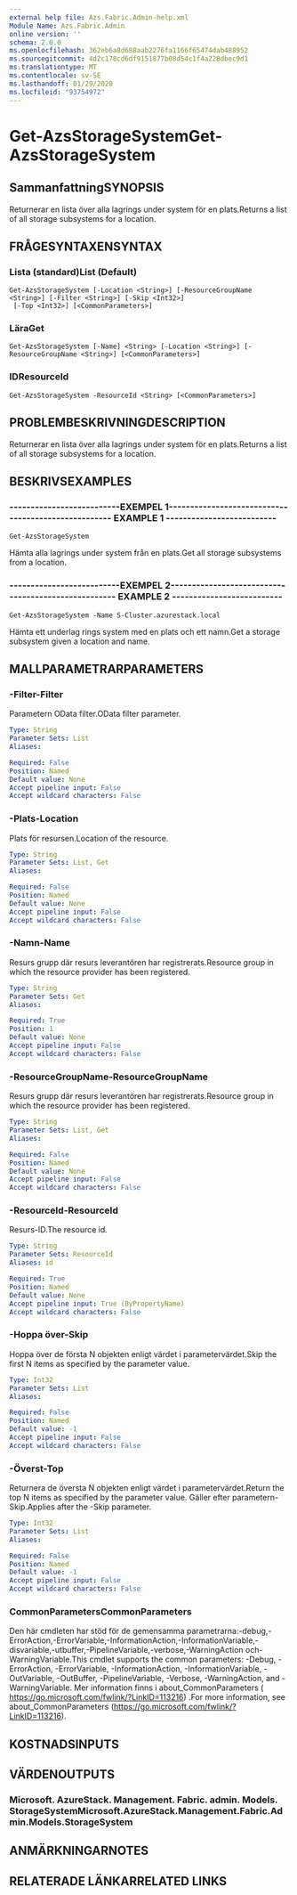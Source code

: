 ```yaml
---
external help file: Azs.Fabric.Admin-help.xml
Module Name: Azs.Fabric.Admin
online version: ''
schema: 2.0.0
ms.openlocfilehash: 362eb6a8d688aab2276fa1166f65474dab488952
ms.sourcegitcommit: 4d2c178cd6df9151877b08d54c1f4a228dbec9d1
ms.translationtype: MT
ms.contentlocale: sv-SE
ms.lasthandoff: 01/29/2020
ms.locfileid: "93754972"
---
```

# <span data-ttu-id="ed8ed-101">Get-AzsStorageSystem</span><span class="sxs-lookup"><span data-stu-id="ed8ed-101">Get-AzsStorageSystem</span></span>

## <span data-ttu-id="ed8ed-102">Sammanfattning</span><span class="sxs-lookup"><span data-stu-id="ed8ed-102">SYNOPSIS</span></span>
<span data-ttu-id="ed8ed-103">Returnerar en lista över alla lagrings under system för en plats.</span><span class="sxs-lookup"><span data-stu-id="ed8ed-103">Returns a list of all storage subsystems for a location.</span></span>

## <span data-ttu-id="ed8ed-104">FRÅGESYNTAXEN</span><span class="sxs-lookup"><span data-stu-id="ed8ed-104">SYNTAX</span></span>

### <span data-ttu-id="ed8ed-105">Lista (standard)</span><span class="sxs-lookup"><span data-stu-id="ed8ed-105">List (Default)</span></span>
```
Get-AzsStorageSystem [-Location <String>] [-ResourceGroupName <String>] [-Filter <String>] [-Skip <Int32>]
 [-Top <Int32>] [<CommonParameters>]
```

### <span data-ttu-id="ed8ed-106">Lära</span><span class="sxs-lookup"><span data-stu-id="ed8ed-106">Get</span></span>
```
Get-AzsStorageSystem [-Name] <String> [-Location <String>] [-ResourceGroupName <String>] [<CommonParameters>]
```

### <span data-ttu-id="ed8ed-107">ID</span><span class="sxs-lookup"><span data-stu-id="ed8ed-107">ResourceId</span></span>
```
Get-AzsStorageSystem -ResourceId <String> [<CommonParameters>]
```

## <span data-ttu-id="ed8ed-108">PROBLEMBESKRIVNING</span><span class="sxs-lookup"><span data-stu-id="ed8ed-108">DESCRIPTION</span></span>
<span data-ttu-id="ed8ed-109">Returnerar en lista över alla lagrings under system för en plats.</span><span class="sxs-lookup"><span data-stu-id="ed8ed-109">Returns a list of all storage subsystems for a location.</span></span>

## <span data-ttu-id="ed8ed-110">BESKRIVS</span><span class="sxs-lookup"><span data-stu-id="ed8ed-110">EXAMPLES</span></span>

### <span data-ttu-id="ed8ed-111">--------------------------EXEMPEL 1--------------------------</span><span class="sxs-lookup"><span data-stu-id="ed8ed-111">-------------------------- EXAMPLE 1 --------------------------</span></span>
```
Get-AzsStorageSystem
```

<span data-ttu-id="ed8ed-112">Hämta alla lagrings under system från en plats.</span><span class="sxs-lookup"><span data-stu-id="ed8ed-112">Get all storage subsystems from a location.</span></span>

### <span data-ttu-id="ed8ed-113">--------------------------EXEMPEL 2--------------------------</span><span class="sxs-lookup"><span data-stu-id="ed8ed-113">-------------------------- EXAMPLE 2 --------------------------</span></span>
```
Get-AzsStorageSystem -Name S-Cluster.azurestack.local
```

<span data-ttu-id="ed8ed-114">Hämta ett underlag rings system med en plats och ett namn.</span><span class="sxs-lookup"><span data-stu-id="ed8ed-114">Get a storage subsystem given a location and name.</span></span>

## <span data-ttu-id="ed8ed-115">MALLPARAMETRAR</span><span class="sxs-lookup"><span data-stu-id="ed8ed-115">PARAMETERS</span></span>

### <span data-ttu-id="ed8ed-116">-Filter</span><span class="sxs-lookup"><span data-stu-id="ed8ed-116">-Filter</span></span>
<span data-ttu-id="ed8ed-117">Parametern OData filter.</span><span class="sxs-lookup"><span data-stu-id="ed8ed-117">OData filter parameter.</span></span>

```yaml
Type: String
Parameter Sets: List
Aliases: 

Required: False
Position: Named
Default value: None
Accept pipeline input: False
Accept wildcard characters: False
```

### <span data-ttu-id="ed8ed-118">-Plats</span><span class="sxs-lookup"><span data-stu-id="ed8ed-118">-Location</span></span>
<span data-ttu-id="ed8ed-119">Plats för resursen.</span><span class="sxs-lookup"><span data-stu-id="ed8ed-119">Location of the resource.</span></span>

```yaml
Type: String
Parameter Sets: List, Get
Aliases: 

Required: False
Position: Named
Default value: None
Accept pipeline input: False
Accept wildcard characters: False
```

### <span data-ttu-id="ed8ed-120">-Namn</span><span class="sxs-lookup"><span data-stu-id="ed8ed-120">-Name</span></span>
<span data-ttu-id="ed8ed-121">Resurs grupp där resurs leverantören har registrerats.</span><span class="sxs-lookup"><span data-stu-id="ed8ed-121">Resource group in which the resource provider has been registered.</span></span>

```yaml
Type: String
Parameter Sets: Get
Aliases: 

Required: True
Position: 1
Default value: None
Accept pipeline input: False
Accept wildcard characters: False
```

### <span data-ttu-id="ed8ed-122">-ResourceGroupName</span><span class="sxs-lookup"><span data-stu-id="ed8ed-122">-ResourceGroupName</span></span>
<span data-ttu-id="ed8ed-123">Resurs grupp där resurs leverantören har registrerats.</span><span class="sxs-lookup"><span data-stu-id="ed8ed-123">Resource group in which the resource provider has been registered.</span></span>

```yaml
Type: String
Parameter Sets: List, Get
Aliases: 

Required: False
Position: Named
Default value: None
Accept pipeline input: False
Accept wildcard characters: False
```

### <span data-ttu-id="ed8ed-124">-ResourceId</span><span class="sxs-lookup"><span data-stu-id="ed8ed-124">-ResourceId</span></span>
<span data-ttu-id="ed8ed-125">Resurs-ID.</span><span class="sxs-lookup"><span data-stu-id="ed8ed-125">The resource id.</span></span>

```yaml
Type: String
Parameter Sets: ResourceId
Aliases: id

Required: True
Position: Named
Default value: None
Accept pipeline input: True (ByPropertyName)
Accept wildcard characters: False
```

### <span data-ttu-id="ed8ed-126">-Hoppa över</span><span class="sxs-lookup"><span data-stu-id="ed8ed-126">-Skip</span></span>
<span data-ttu-id="ed8ed-127">Hoppa över de första N objekten enligt värdet i parametervärdet.</span><span class="sxs-lookup"><span data-stu-id="ed8ed-127">Skip the first N items as specified by the parameter value.</span></span>

```yaml
Type: Int32
Parameter Sets: List
Aliases: 

Required: False
Position: Named
Default value: -1
Accept pipeline input: False
Accept wildcard characters: False
```

### <span data-ttu-id="ed8ed-128">-Överst</span><span class="sxs-lookup"><span data-stu-id="ed8ed-128">-Top</span></span>
<span data-ttu-id="ed8ed-129">Returnera de översta N objekten enligt värdet i parametervärdet.</span><span class="sxs-lookup"><span data-stu-id="ed8ed-129">Return the top N items as specified by the parameter value.</span></span>
<span data-ttu-id="ed8ed-130">Gäller efter parametern-Skip.</span><span class="sxs-lookup"><span data-stu-id="ed8ed-130">Applies after the -Skip parameter.</span></span>

```yaml
Type: Int32
Parameter Sets: List
Aliases: 

Required: False
Position: Named
Default value: -1
Accept pipeline input: False
Accept wildcard characters: False
```

### <span data-ttu-id="ed8ed-131">CommonParameters</span><span class="sxs-lookup"><span data-stu-id="ed8ed-131">CommonParameters</span></span>
<span data-ttu-id="ed8ed-132">Den här cmdleten har stöd för de gemensamma parametrarna:-debug,-ErrorAction,-ErrorVariable,-InformationAction,-InformationVariable,-disvariable,-utbuffer,-PipelineVariable,-verbose,-WarningAction och-WarningVariable.</span><span class="sxs-lookup"><span data-stu-id="ed8ed-132">This cmdlet supports the common parameters: -Debug, -ErrorAction, -ErrorVariable, -InformationAction, -InformationVariable, -OutVariable, -OutBuffer, -PipelineVariable, -Verbose, -WarningAction, and -WarningVariable.</span></span> <span data-ttu-id="ed8ed-133">Mer information finns i about_CommonParameters ( https://go.microsoft.com/fwlink/?LinkID=113216) .</span><span class="sxs-lookup"><span data-stu-id="ed8ed-133">For more information, see about_CommonParameters (https://go.microsoft.com/fwlink/?LinkID=113216).</span></span>

## <span data-ttu-id="ed8ed-134">KOSTNADS</span><span class="sxs-lookup"><span data-stu-id="ed8ed-134">INPUTS</span></span>

## <span data-ttu-id="ed8ed-135">VÄRDEN</span><span class="sxs-lookup"><span data-stu-id="ed8ed-135">OUTPUTS</span></span>

### <span data-ttu-id="ed8ed-136">Microsoft. AzureStack. Management. Fabric. admin. Models. StorageSystem</span><span class="sxs-lookup"><span data-stu-id="ed8ed-136">Microsoft.AzureStack.Management.Fabric.Admin.Models.StorageSystem</span></span>

## <span data-ttu-id="ed8ed-137">ANMÄRKNINGAR</span><span class="sxs-lookup"><span data-stu-id="ed8ed-137">NOTES</span></span>

## <span data-ttu-id="ed8ed-138">RELATERADE LÄNKAR</span><span class="sxs-lookup"><span data-stu-id="ed8ed-138">RELATED LINKS</span></span>

